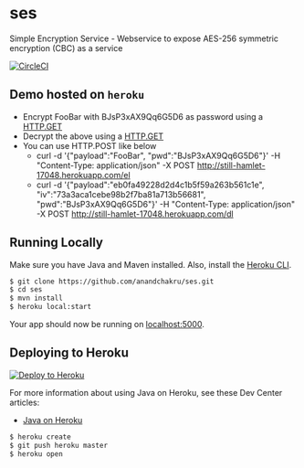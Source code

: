 # ses

Simple Encryption Service - Webservice to expose AES-256 symmetric encryption (CBC) as a service

[![CircleCI](https://circleci.com/gh/anandchakru/ses.svg?style=svg)](https://circleci.com/gh/anandchakru/ses)


## Demo hosted on `heroku`
  * Encrypt FooBar with BJsP3xAX9Qq6G5D6 as password using a [HTTP.GET](http://still-hamlet-17048.herokuapp.com/e/FooBar/BJsP3xAX9Qq6G5D6)
  * Decrypt the above using a [HTTP.GET](http://still-hamlet-17048.herokuapp.com/d/cb227bcec3fb608de8a58988701c6977/fa6190fc6cfcee1ffdc9ada1b788dd4c/BJsP3xAX9Qq6G5D6)
  * You can use HTTP.POST like below
    * curl -d '{"payload":"FooBar", "pwd":"BJsP3xAX9Qq6G5D6"}' -H "Content-Type: application/json" -X POST http://still-hamlet-17048.herokuapp.com/el
    * curl -d '{"payload":"eb0fa49228d2d4c1b5f59a263b561c1e", "iv":"73a3aca1cebe98b2f7ba81a713b56681", "pwd":"BJsP3xAX9Qq6G5D6"}' -H "Content-Type: application/json" -X POST http://still-hamlet-17048.herokuapp.com/dl



## Running Locally

Make sure you have Java and Maven installed.  Also, install the [Heroku CLI](https://cli.heroku.com/).

```sh
$ git clone https://github.com/anandchakru/ses.git
$ cd ses
$ mvn install
$ heroku local:start
```

Your app should now be running on [localhost:5000](http://localhost:5000/).

## Deploying to Heroku
[![Deploy to Heroku](https://www.herokucdn.com/deploy/button.png)](https://heroku.com/deploy)

For more information about using Java on Heroku, see these Dev Center articles:

- [Java on Heroku](https://devcenter.heroku.com/categories/java)

```sh
$ heroku create
$ git push heroku master
$ heroku open
```

